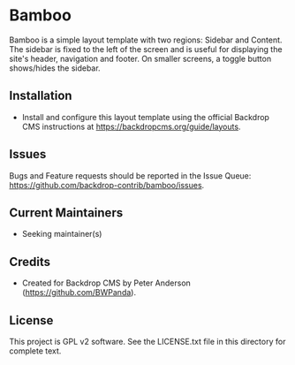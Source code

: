 Bamboo
======

Bamboo is a simple layout template with two regions: Sidebar and Content. The
sidebar is fixed to the left of the screen and is useful for displaying the
site's header, navigation and footer. On smaller screens, a toggle button
shows/hides the sidebar.

Installation
------------

- Install and configure this layout template using the official Backdrop CMS
  instructions at https://backdropcms.org/guide/layouts.

Issues
------

Bugs and Feature requests should be reported in the Issue Queue:
https://github.com/backdrop-contrib/bamboo/issues.

Current Maintainers
-------------------

- Seeking maintainer(s)

Credits
-------

- Created for Backdrop CMS by Peter Anderson (https://github.com/BWPanda).

License
-------

This project is GPL v2 software. See the LICENSE.txt file in this directory for
complete text.
